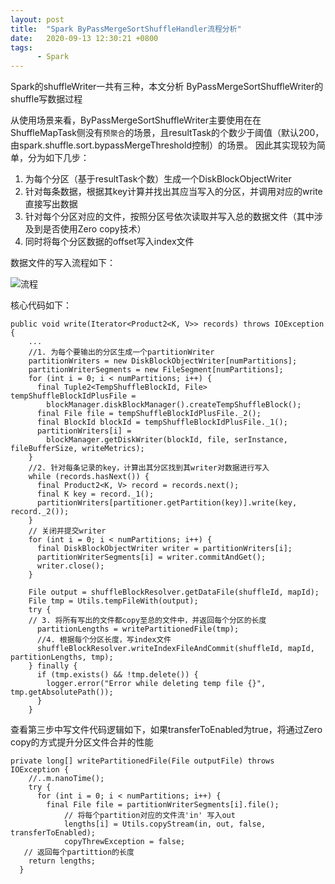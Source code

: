 ```yaml
---
layout: post
title:  "Spark ByPassMergeSortShuffleHandler流程分析"
date:   2020-09-13 12:30:21 +0800
tags:
      - Spark
---
```


Spark的shuffleWriter一共有三种，本文分析 ByPassMergeSortShuffleWriter的shuffle写数据过程

从使用场景来看，ByPassMergeSortShuffleWriter主要使用在在ShuffleMapTask侧没有`预聚合`的场景，且resultTask的个数少于阈值（默认200，由spark.shuffle.sort.bypassMergeThreshold控制）的场景。
因此其实现较为简单，分为如下几步：

1. 为每个分区（基于resultTask个数）生成一个DiskBlockObjectWriter
2. 针对每条数据，根据其key计算并找出其应当写入的分区，并调用对应的write直接写出数据
3. 针对每个分区对应的文件，按照分区号依次读取并写入总的数据文件（其中涉及到是否使用Zero copy技术）
4. 同时将每个分区数据的offset写入index文件


数据文件的写入流程如下：

![流程](http://note.youdao.com/yws/public/resource/309860f8d6d1ca28097175b7c5701261/xmlnote/WEBRESOURCEeb5b415588dd2c0c4f14fa46b62de8bd/9694)


核心代码如下：

```
public void write(Iterator<Product2<K, V>> records) throws IOException {
    ...
    //1. 为每个要输出的分区生成一个partitionWriter
    partitionWriters = new DiskBlockObjectWriter[numPartitions];
    partitionWriterSegments = new FileSegment[numPartitions];
    for (int i = 0; i < numPartitions; i++) {
      final Tuple2<TempShuffleBlockId, File> tempShuffleBlockIdPlusFile =
        blockManager.diskBlockManager().createTempShuffleBlock();
      final File file = tempShuffleBlockIdPlusFile._2();
      final BlockId blockId = tempShuffleBlockIdPlusFile._1();
      partitionWriters[i] =
        blockManager.getDiskWriter(blockId, file, serInstance, fileBufferSize, writeMetrics);
    }
    //2. 针对每条记录的key，计算出其分区找到其writer对数据进行写入
    while (records.hasNext()) {
      final Product2<K, V> record = records.next();
      final K key = record._1();
      partitionWriters[partitioner.getPartition(key)].write(key, record._2());
    }
    // 关闭并提交writer
    for (int i = 0; i < numPartitions; i++) {
      final DiskBlockObjectWriter writer = partitionWriters[i];
      partitionWriterSegments[i] = writer.commitAndGet();
      writer.close();
    }

    File output = shuffleBlockResolver.getDataFile(shuffleId, mapId);
    File tmp = Utils.tempFileWith(output);
    try {
    // 3. 将所有写出的文件都copy至总的文件中，并返回每个分区的长度
      partitionLengths = writePartitionedFile(tmp);
      //4. 根据每个分区长度，写index文件
      shuffleBlockResolver.writeIndexFileAndCommit(shuffleId, mapId, partitionLengths, tmp);
    } finally {
      if (tmp.exists() && !tmp.delete()) {
        logger.error("Error while deleting temp file {}", tmp.getAbsolutePath());
      }
    }
```

查看第三步中写文件代码逻辑如下，如果transferToEnabled为true，将通过Zero copy的方式提升分区文件合并的性能

```
private long[] writePartitionedFile(File outputFile) throws IOException {
    //..m.nanoTime();
    try {
      for (int i = 0; i < numPartitions; i++) {
        final File file = partitionWriterSegments[i].file();
            // 将每个partition对应的文件流'in' 写入out
            lengths[i] = Utils.copyStream(in, out, false, transferToEnabled);
            copyThrewException = false;
   // 返回每个partittion的长度
    return lengths;
  }
```
